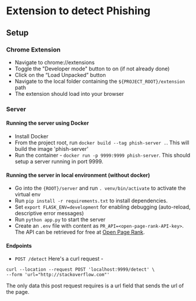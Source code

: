 # Extension to detect Phishing

## Setup

### Chrome Extension
- Navigate to chrome://extensions
- Toggle the "Developer mode" button to on (if not already done)
- Click on the “Load Unpacked” button
- Navigate to the local folder containing the `${PROJECT_ROOT}/extension` path
- The extension should load into your browser

### Server

#### Running the server using Docker
- Install Docker
- From the project root, run `docker build --tag phish-server .`. This will build the image 'phish-server'
- Run the container - `docker run -p 9999:9999 phish-server`. This should setup a server running in port 9999.

#### Running the server in local environment (without docker)
- Go into the `{ROOT}/server` and run `. venv/bin/activate` to activate the virtual env 
- Run `pip install -r requirements.txt` to install dependencies.
- Set `export FLASK_ENV=development` for enabling debugging (auto-reload, descriptive error messages)
- Run `python app.py` to start the server
- Create an `.env` file with content as `PR_API=<open-page-rank-API-key>`. The API can be retrieved for free at [Open Page Rank](https://www.domcop.com/openpagerank/auth/signup).

#### Endpoints 
- `POST /detect` 
Here's a curl request -
```
curl --location --request POST 'localhost:9999/detect' \
--form 'url="http://stackoverflow.com"'
```
The only data this post request requires is a url field that sends the url of the page.
